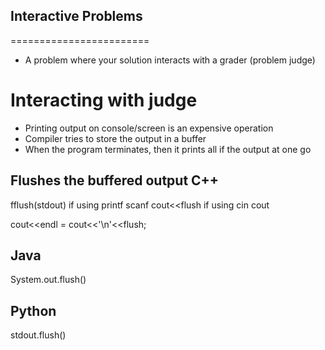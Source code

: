 ## Interactive Problems
========================

- A problem where your solution interacts with a grader (problem judge)

Interacting with judge
======================

- Printing output on console/screen is an expensive operation
- Compiler tries to store the output in a buffer
- When the program terminates, then it prints all if the output at one go

Flushes the buffered output
C++
----
fflush(stdout) if using printf scanf
cout<<flush if using cin cout

cout<<endl = cout<<'\n'<<flush;

Java
----
System.out.flush()

Python
------
stdout.flush()